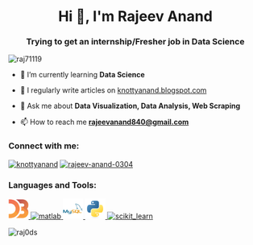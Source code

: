 <h1 align="center">Hi 👋, I'm Rajeev Anand</h1>
<h3 align="center">Trying to get an internship/Fresher job in Data Science</h3>

<p align="left"> <img src="https://komarev.com/ghpvc/?username=raj71119&label=Profile%20views&color=0e75b6&style=flat" alt="raj71119" /> </p>

- 🌱 I’m currently learning **Data Science**

- 📝 I regularly write articles on [knottyanand.blogspot.com](knottyanand.blogspot.com)

- 💬 Ask me about **Data Visualization, Data Analysis, Web Scraping**

- 📫 How to reach me **rajeevanand840@gmail.com**

<h3 align="left">Connect with me:</h3>
<p align="left">
<a href="https://twitter.com/knottyanand" target="blank"><img align="center" src="https://raw.githubusercontent.com/rahuldkjain/github-profile-readme-generator/master/src/images/icons/Social/twitter.svg" alt="knottyanand" height="30" width="40" /></a>
<a href="https://linkedin.com/in/rajeev-anand-0304" target="blank"><img align="center" src="https://raw.githubusercontent.com/rahuldkjain/github-profile-readme-generator/master/src/images/icons/Social/linked-in-alt.svg" alt="rajeev-anand-0304" height="30" width="40" /></a>
</p>

<h3 align="left">Languages and Tools:</h3>
<p align="left"> <a href="https://d3js.org/" target="_blank"> <img src="https://raw.githubusercontent.com/devicons/devicon/master/icons/d3js/d3js-original.svg" alt="d3js" width="40" height="40"/> </a> <a href="https://www.mathworks.com/" target="_blank"> <img src="https://upload.wikimedia.org/wikipedia/commons/2/21/Matlab_Logo.png" alt="matlab" width="40" height="40"/> </a> <a href="https://www.mysql.com/" target="_blank"> <img src="https://raw.githubusercontent.com/devicons/devicon/master/icons/mysql/mysql-original-wordmark.svg" alt="mysql" width="40" height="40"/> </a> <a href="https://www.python.org" target="_blank"> <img src="https://raw.githubusercontent.com/devicons/devicon/master/icons/python/python-original.svg" alt="python" width="40" height="40"/> </a> <a href="https://scikit-learn.org/" target="_blank"> <img src="https://upload.wikimedia.org/wikipedia/commons/0/05/Scikit_learn_logo_small.svg" alt="scikit_learn" width="40" height="40"/> </a> </p>

<p><img align="center" src="https://github-readme-stats.vercel.app/api/top-langs?username=raj71119&show_icons=true&locale=en&layout=compact" alt="raj0ds" /></p>
